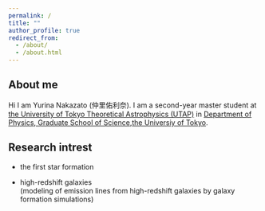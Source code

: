 ```yaml
---
permalink: /
title: ""
author_profile: true
redirect_from:
  - /about/
  - /about.html
---
```


## About me
Hi I am Yurina Nakazato (仲里佑利奈). I am a second-year master student at [the University of Tokyo Theoretical Astrophysics (UTAP)](http://www-utap.phys.s.u-tokyo.ac.jp/index.html) in [Department of Physics, Graduate School of Science](https://www.phys.s.u-tokyo.ac.jp/en/),[the Universiy of Tokyo](https://www.u-tokyo.ac.jp/en/). 

## Research intrest
* the first star formation

* high-redshift galaxies    
 (modeling of emission lines from high-redshift galaxies by galaxy formation simulations)
